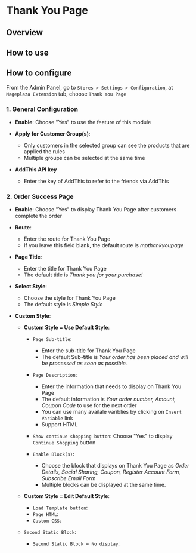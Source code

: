 # Thank You Page
## Overview

## How to use
## How to configure
From the Admin Panel, go to `Stores > Settings > Configuration`, at `Mageplaza Extension` tab, choose `Thank You Page`

### 1. General Configuration
- **Enable**: Choose "Yes" to use the feature of this module
- **Apply for Customer Group(s)**:
  - Only customers in the selected group can see the products that are applied the rules
  - Multiple groups can be selected at the same time
  
- **AddThis API key**
  - Enter the key of AddThis to refer to the friends via AddThis
  
### 2. Order Success Page
- **Enable**: Choose "Yes" to display Thank You Page after customers complete the order
- **Route**:
  - Enter the route for Thank You Page
  - If you leave this field blank, the default route is *mpthankyoupage*
  
- **Page Title**:
  - Enter the title for Thank You Page
  - The default title is *Thank you for your purchase!*

- **Select Style**:
  - Choose the style for Thank You Page
  - The default style is *Simple Style*
  
- **Custom Style**:
  - **Custom Style = Use Default Style**:
    - `Page Sub-title`:
      - Enter the sub-title for Thank You Page
      - The default Sub-title is *Your order has been placed and will be processed as soon as possible.*
      
    - `Page Description`:
      - Enter the information that needs to display on Thank You Page
      - The default information is *Your order number, Amount, Coupon Code* to use for the next order
      - You can use many availale variblies by clicking on `Insert Variable` link
      - Support HTML
    
    - `Show continue shopping button`: Choose "Yes" to display `Continue Shopping` button
    - `Enable Block(s)`:
      - Choose the block that displays on Thank You Page as *Order Details, Social Sharing, Coupon, Register Account Form, Subscribe Email Form*
      - Multiple blocks can be displayed at the same time.
      
  - **Custom Style = Edit Default Style**:
    - `Load Template button`:
    - `Page HTML`:
    - `Custom CSS`:
    
  - `Second Static Block`:
    - `Second Static Block = No display`: 






















